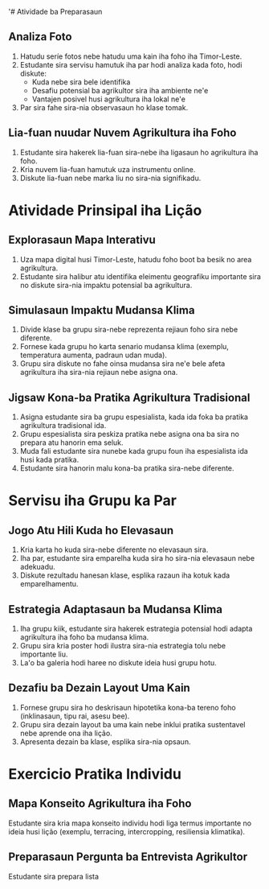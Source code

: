 '# Atividade ba Preparasaun

## Analiza Foto
1. Hatudu seríe fotos nebe hatudu uma kain iha foho iha Timor-Leste.
2. Estudante sira servisu hamutuk iha par hodi analiza kada foto, hodi diskute:
   - Kuda nebe sira bele identifika
   - Desafiu potensial ba agrikultor sira iha ambiente ne'e
   - Vantajen posivel husi agrikultura iha lokal ne'e
3. Par sira fahe sira-nia observasaun ho klase tomak.

## Lia-fuan nuudar Nuvem Agrikultura iha Foho
1. Estudante sira hakerek lia-fuan sira-nebe iha ligasaun ho agrikultura iha foho.
2. Kria nuvem lia-fuan hamutuk uza instrumentu online.
3. Diskute lia-fuan nebe marka liu no sira-nia signifikadu.

# Atividade Prinsipal iha Lição

## Explorasaun Mapa Interativu
1. Uza mapa digital husi Timor-Leste, hatudu foho boot ba besik no area agrikultura.
2. Estudante sira halibur atu identifika eleimentu geografiku importante sira no diskute sira-nia impaktu potensial ba agrikultura.

## Simulasaun Impaktu Mudansa Klima
1. Divide klase ba grupu sira-nebe reprezenta rejiaun foho sira nebe diferente.
2. Fornese kada grupu ho karta senario mudansa klima (exemplu, temperatura aumenta, padraun udan muda).
3. Grupu sira diskute no fahe oinsa mudansa sira ne'e bele afeta agrikultura iha sira-nia rejiaun nebe asigna ona.

## Jigsaw Kona-ba Pratika Agrikultura Tradisional
1. Asigna estudante sira ba grupu espesialista, kada ida foka ba pratika agrikultura tradisional ida.
2. Grupu espesialista sira peskiza pratika nebe asigna ona ba sira no prepara atu hanorin ema seluk.
3. Muda fali estudante sira nunebe kada grupu foun iha espesialista ida husi kada pratika.
4. Estudante sira hanorin malu kona-ba pratika sira-nebe diferente.

# Servisu iha Grupu ka Par 

## Jogo Atu Hili Kuda ho Elevasaun
1. Kria karta ho kuda sira-nebe diferente no elevasaun sira.
2. Iha par, estudante sira emparelha kuda sira ho sira-nia elevasaun nebe adekuadu.
3. Diskute rezultadu hanesan klase, esplika razaun iha kotuk kada emparelhamentu.

## Estrategia Adaptasaun ba Mudansa Klima
1. Iha grupu kiik, estudante sira hakerek estrategia potensial hodi adapta agrikultura iha foho ba mudansa klima.
2. Grupu sira kria poster hodi ilustra sira-nia estrategia tolu nebe importante liu.
3. La'o ba galeria hodi haree no diskute ideia husi grupu hotu.

## Dezafiu ba Dezain Layout Uma Kain
1. Fornese grupu sira ho deskrisaun hipotetika kona-ba tereno foho (inklinasaun, tipu rai, asesu bee).
2. Grupu sira dezain layout ba uma kain nebe inklui pratika sustentavel nebe aprende ona iha lição.
3. Apresenta dezain ba klase, esplika sira-nia opsaun.

# Exercicio Pratika Individu 

## Mapa Konseito Agrikultura iha Foho
Estudante sira kria mapa konseito individu hodi liga termus importante no ideia husi lição (exemplu, terracing, intercropping, resiliensia klimatika).

## Preparasaun Pergunta ba Entrevista Agrikultor
Estudante sira prepara lista